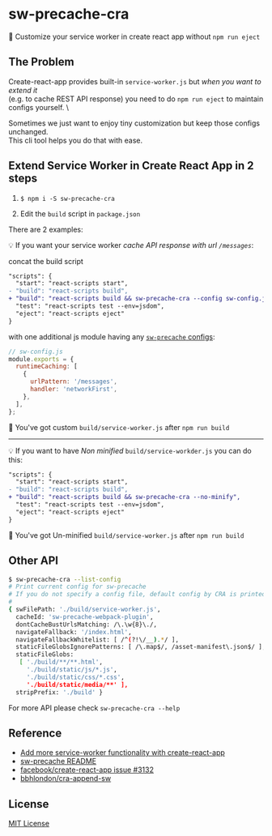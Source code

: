 # sw-precache-cra

👷 Customize your service worker in create react app without `npm run eject`


## The Problem

Create-react-app provides built-in `service-worker.js` but _when you want to extend it_ \
(e.g. to cache REST API response) you need to do `npm run eject` to maintain configs yourself. \

Sometimes we just want to enjoy tiny customization but keep those configs unchanged. \
This cli tool helps you do that with ease.


## Extend Service Worker in Create React App in 2 steps

1. `$ npm i -S sw-precache-cra`

2. Edit the `build` script in `package.json`

There are 2 examples:

💡 If you want your service worker _cache API response with url `/messages`_:

concat the build script

```diff
"scripts": {
  "start": "react-scripts start",
- "build": "react-scripts build",
+ "build": "react-scripts build && sw-precache-cra --config sw-config.js",
  "test": "react-scripts test --env=jsdom",
  "eject": "react-scripts eject"
}
```

with one additional js module having any [`sw-precache` configs][sw-precache-configs]:

```js
// sw-config.js
module.exports = {
  runtimeCaching: [
    {
      urlPattern: '/messages',
      handler: 'networkFirst',
    },
  ],
};
```

🎉  You've got custom `build/service-worker.js` after `npm run build`

---

💡 If you want to have _Non minified_ `build/service-workder.js` you can do this:

```diff
"scripts": {
  "start": "react-scripts start",
- "build": "react-scripts build",
+ "build": "react-scripts build && sw-precache-cra --no-minify",
  "test": "react-scripts test --env=jsdom",
  "eject": "react-scripts eject"
}
```

🎉  You've got Un-minified `build/service-worker.js` after `npm run build`


## Other API

```bash
$ sw-precache-cra --list-config
# Print current config for sw-precache
# If you do not specify a config file, default config by CRA is printed
#
{ swFilePath: './build/service-worker.js',
  cacheId: 'sw-precache-webpack-plugin',
  dontCacheBustUrlsMatching: /\.\w{8}\./,
  navigateFallback: '/index.html',
  navigateFallbackWhitelist: [ /^(?!\/__).*/ ],
  staticFileGlobsIgnorePatterns: [ /\.map$/, /asset-manifest\.json$/ ],
  staticFileGlobs:
   [ './build/**/**.html',
     './build/static/js/*.js',
     './build/static/css/*.css',
     './build/static/media/**' ],
  stripPrefix: './build' }
```

For more API please check `sw-precache-cra --help`

## Reference

- [Add more service-worker functionality with create-react-app
](https://stackoverflow.com/questions/47636757/add-more-service-worker-functionality-with-create-react-app)
- [sw-precache README][sw-precache-configs]
- [facebook/create-react-app issue #3132](https://github.com/facebook/create-react-app/issues/3132#issuecomment-330610440)
- [bbhlondon/cra-append-sw
](https://github.com/bbhlondon/cra-append-sw)


## License

[MIT License][mit-license]


[mit-license]: https://liuderchi.mit-license.org/ "mit-license"

[sw-precache-configs]: https://github.com/GoogleChromeLabs/sw-precache#options-parameter "sw-precache-config"
